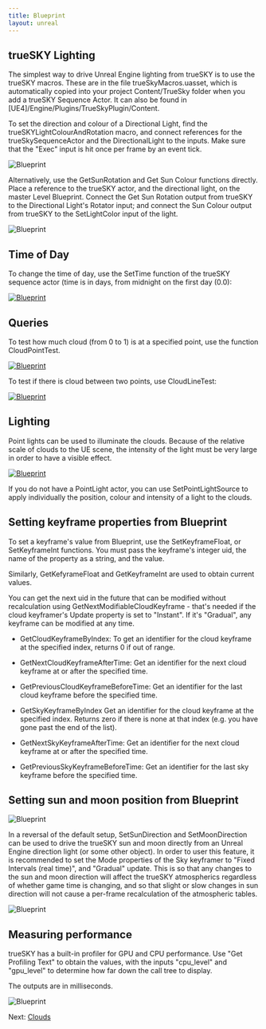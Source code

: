 ```yaml
---
title: Blueprint
layout: unreal
---
```


trueSKY Lighting
--------------

The simplest way to drive Unreal Engine lighting from trueSKY is to use the trueSKY macros. These are in the file trueSkyMacros.uasset, which is automatically copied into your project Content/TrueSky folder when you add a trueSKY Sequence Actor. It can also be found in [UE4]/Engine/Plugins/TrueSkyPlugin/Content.

To set the direction and colour of a Directional Light, find the trueSKYLightColourAndRotation macro, and connect references for the trueSkySequenceActor and the DirectionalLight to the inputs. Make sure that the "Exec" input is hit once per frame by an event tick. 

<img src="http://docs.simul.co/unrealengine/images/MacroLightColourRotation.png" alt="Blueprint"/>

Alternatively, use the GetSunRotation and Get Sun Colour functions directly. Place a reference to the trueSKY actor, and the directional light, on the master Level Blueprint. Connect the Get Sun Rotation output from trueSKY to the Directional Light's Rotator input; and connect the Sun Colour output from trueSKY to the SetLightColor input of the light.

<img src="http://docs.simul.co/unrealengine/images/SetLightColourDirection.png" alt="Blueprint"/>

Time of Day
------------

To change the time of day, use the SetTime function of the trueSKY sequence actor (time is in days, from midnight on the first day (0.0):

<a href="SetTime.png"><img src="http://docs.simul.co/unrealengine/images/SetTime.png" alt="Blueprint" /></a>

Queries
-------
To test how much cloud (from 0 to 1) is at a specified point, use the function CloudPointTest.

<a href="CloudPointTest.png"><img src="http://docs.simul.co/unrealengine/images/CloudPointTest.png" alt="Blueprint" /></a>

To test if there is cloud between two points, use CloudLineTest:

<a href="CloudLineTest.png"><img src="http://docs.simul.co/unrealengine/images/CloudLineTest.png" alt="Blueprint" /></a>

Lighting
--------
Point lights can be used to illuminate the clouds. Because of the relative scale of clouds to the UE scene, the intensity of the light must be very large in order to have a visible effect.

<a href="SetPointLight.png"><img src="http://docs.simul.co/unrealengine/images/SetPointLight.png" alt="Blueprint" /></a>

If you do not have a PointLight actor, you can use SetPointLightSource to apply individually the position, colour and intensity of a light to the clouds.

Setting keyframe properties from Blueprint
--------------------------------------------------------------------------------------------------

To set a keyframe's value from Blueprint, use the SetKeyframeFloat, or SetKeyframeInt functions. You must pass the keyframe's integer uid, the name of the property as a string, and the value.

Similarly, GetKefyrameFloat and GetKeyframeInt are used to obtain current values.

You can get the next uid in the future that can be modified without recalculation using GetNextModifiableCloudKeyframe - that's needed if the cloud keyframer's Update property is set to "Instant". If it's "Gradual", any keyframe can be modified at any time.

* GetCloudKeyframeByIndex: To get an identifier for the cloud keyframe at the specified index, returns 0 if out of range.

* GetNextCloudKeyframeAfterTime: Get an identifier for the next cloud keyframe at or after the specified time.

* GetPreviousCloudKeyframeBeforeTime: Get an identifier for the last cloud keyframe before the specified time.
	
* GetSkyKeyframeByIndex Get an identifier for the cloud keyframe at the specified index. Returns zero if there is none at that index (e.g. you have gone past the end of the list).

* GetNextSkyKeyframeAfterTime: Get an identifier for the next cloud keyframe at or after the specified time.

* GetPreviousSkyKeyframeBeforeTime: Get an identifier for the last sky keyframe before the specified time.


Setting sun and moon position from Blueprint
---------------------

<img src="http://docs.simul.co/unrealengine/images/SetFromSunAndMoon.png" alt="Blueprint" />

In a reversal of the default setup, SetSunDirection and SetMoonDirection can be used to drive the trueSKY sun and moon directly from an Unreal Engine direction light (or some other object). In order to user this feature, it is recommended to set the Mode properties of the Sky keyframer to "Fixed Intervals (real time)", and "Gradual" update. This is so that any changes to the sun and moon direction will affect the trueSKY atmospherics regardless of whether game time is changing, and so that slight or slow changes in sun direction will not cause a per-frame recalculation of the atmospheric tables.

<img src="http://docs.simul.co/unrealengine/images/SkyModeForSetSunDirection.png" alt="Blueprint" />

Measuring performance
---------------------
trueSKY has a built-in profiler for GPU and CPU performance. Use "Get Profiling Text" to obtain the values, with the inputs "cpu_level" and "gpu_level" to determine how far down the call tree to display.

The outputs are in milliseconds.

<img src="http://docs.simul.co/unrealengine/images/GetProfilingText.png" alt="Blueprint" />

Next: <a href="/unrealengine/Clouds">Clouds</a>